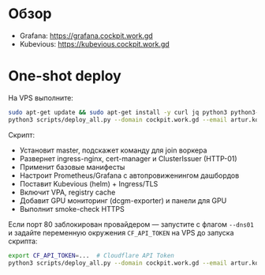 # Обзор

- Grafana: https://grafana.cockpit.work.gd
- Kubevious: https://kubevious.cockpit.work.gd

# One-shot deploy

На VPS выполните:

```bash
sudo apt-get update && sudo apt-get install -y curl jq python3 python3-yaml
python3 scripts/deploy_all.py --domain cockpit.work.gd --email artur.komarovv@gmail.com --gpu true
```

Скрипт:
- Установит master, подскажет команду для join воркера
- Развернет ingress-nginx, cert-manager и ClusterIssuer (HTTP-01)
- Применит базовые манифесты
- Настроит Prometheus/Grafana с автопровиженингом дашбордов
- Поставит Kubevious (helm) + Ingress/TLS
- Включит VPA, registry cache
- Добавит GPU мониторинг (dcgm-exporter) и панели для GPU
- Выполнит smoke-check HTTPS

Если порт 80 заблокирован провайдером — запустите с флагом `--dns01` и задайте переменную окружения `CF_API_TOKEN` на VPS до запуска скрипта:

```bash
export CF_API_TOKEN=...  # Cloudflare API Token
python3 scripts/deploy_all.py --domain cockpit.work.gd --email artur.komarovv@gmail.com --gpu true --dns01
```
